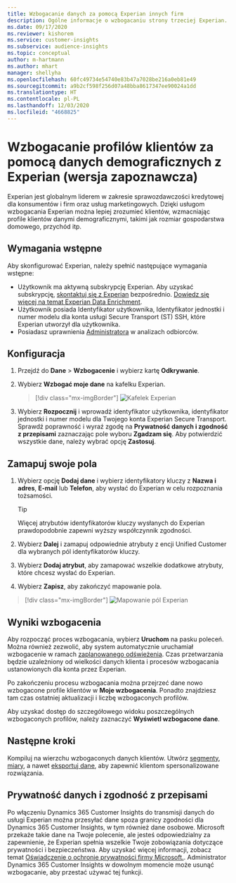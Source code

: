 ```yaml
---
title: Wzbogacanie danych za pomocą Experian innych firm
description: Ogólne informacje o wzbogacaniu strony trzeciej Experian.
ms.date: 09/17/2020
ms.reviewer: kishorem
ms.service: customer-insights
ms.subservice: audience-insights
ms.topic: conceptual
author: m-hartmann
ms.author: mhart
manager: shellyha
ms.openlocfilehash: 60fc49734e54740e83b47a7028be216a0eb81e49
ms.sourcegitcommit: a9b2cf598f256d07a48bba8617347ee90024a1dd
ms.translationtype: HT
ms.contentlocale: pl-PL
ms.lasthandoff: 12/03/2020
ms.locfileid: "4668825"
---
```

# <a name="enrich-customer-profiles-with-demographics-from-experian-preview"></a>Wzbogacanie profilów klientów za pomocą danych demograficznych z Experian (wersja zapoznawcza)

Experian jest globalnym liderem w zakresie sprawozdawczości kredytowej dla konsumentów i firm oraz usług marketingowych. Dzięki usługom wzbogacania Experian można lepiej zrozumieć klientów, wzmacniając profile klientów danymi demograficznymi, takimi jak rozmiar gospodarstwa domowego, przychód itp.

## <a name="prerequisites"></a>Wymagania wstępne

Aby skonfigurować Experian, należy spełnić następujące wymagania wstępne:

- Użytkownik ma aktywną subskrypcję Experian. Aby uzyskać subskrypcję, [skontaktuj się z Experian](https://www.experian.com/marketing-services/contact) bezpośrednio. [Dowiedz się więcej na temat Experian Data Enrichment](https://www.experian.com/marketing-services/microsoft?cmpid=ems_web_mci_cdppage).
- Użytkownik posiada Identyfikator użytkownika, Identyfikator jednostki i numer modelu dla konta usługi Secure Transport (ST) SSH, które Experian utworzył dla użytkownika.
- Posiadasz uprawnienia [Administratora](permissions.md#administrator) w analizach odbiorców.

## <a name="configuration"></a>Konfiguracja

1. Przejdź do **Dane** > **Wzbogacenie** i wybierz kartę **Odkrywanie**.

1. Wybierz **Wzbogać moje dane** na kafelku Experian.

   > [!div class="mx-imgBorder"]
   > ![Kafelek Experian](media/experian-tile.png "Kafelek Experian")

1. Wybierz **Rozpocznij** i wprowadź identyfikator użytkownika, identyfikator jednostki i numer modelu dla Twojego konta Experian Secure Transport. Sprawdź poprawność i wyraź zgodę na **Prywatność danych i zgodność z przepisami** zaznaczając pole wyboru **Zgadzam się**. Aby potwierdzić wszystkie dane, należy wybrać opcję **Zastosuj**.

## <a name="map-your-fields"></a>Zamapuj swoje pola

1. Wybierz opcję **Dodaj dane** i wybierz identyfikatory kluczy z **Nazwa i adres**, **E-mail** lub **Telefon**, aby wysłać do Experian w celu rozpoznania tożsamości.

   > [!TIP]
   > Więcej atrybutów identyfikatorów kluczy wysłanych do Experian prawdopodobnie zapewni wyższy współczynnik zgodności.

1. Wybierz **Dalej** i zamapuj odpowiednie atrybuty z encji Unified Customer dla wybranych pól identyfikatorów kluczy.

1. Wybierz **Dodaj atrybut**, aby zamapować wszelkie dodatkowe atrybuty, które chcesz wysłać do Experian.

1.  Wybierz **Zapisz**, aby zakończyć mapowanie pola.

   > [!div class="mx-imgBorder"]
   > ![Mapowanie pól Experian](media/experian-field-mapping.png "Mapowanie pól Experian")

## <a name="enrichment-results"></a>Wyniki wzbogacenia

Aby rozpocząć proces wzbogacania, wybierz **Uruchom** na pasku poleceń. Można również zezwolić, aby system automatycznie uruchamiał wzbogacenie w ramach [zaplanowanego odświeżenia](system.md#schedule-tab). Czas przetwarzania będzie uzależniony od wielkości danych klienta i procesów wzbogacania ustanowionych dla konta przez Experian.

Po zakończeniu procesu wzbogacania można przejrzeć dane nowo wzbogacone profile klientów w **Moje wzbogacenia**. Ponadto znajdziesz tam czas ostatniej aktualizacji i liczbę wzbogaconych profilów.

Aby uzyskać dostęp do szczegółowego widoku poszczególnych wzbogaconych profilów, należy zaznaczyć **Wyświetl wzbogacone dane**.

## <a name="next-steps"></a>Następne kroki

Kompiluj na wierzchu wzbogaconych danych klientów. Utwórz [segmenty](segments.md), [miary](measures.md), a nawet [eksportuj dane](export-destinations.md), aby zapewnić klientom spersonalizowane rozwiązania.

## <a name="data-privacy-and-compliance"></a>Prywatność danych i zgodność z przepisami

Po włączeniu Dynamics 365 Customer Insights do transmisji danych do usługi Experian można przesyłać dane spoza granicy zgodności dla Dynamics 365 Customer Insights, w tym również dane osobowe. Microsoft przekaże takie dane na Twoje polecenie, ale jesteś odpowiedzialny za zapewnienie, że Experian spełnia wszelkie Twoje zobowiązania dotyczące prywatności i bezpieczeństwa. Aby uzyskać więcej informacji, zobacz temat [Oświadczenie o ochronie prywatności firmy Microsoft.](https://go.microsoft.com/fwlink/?linkid=396732).
Administrator Dynamics 365 Customer Insights w dowolnym momencie może usunąć wzbogacanie, aby przestać używać tej funkcji.
